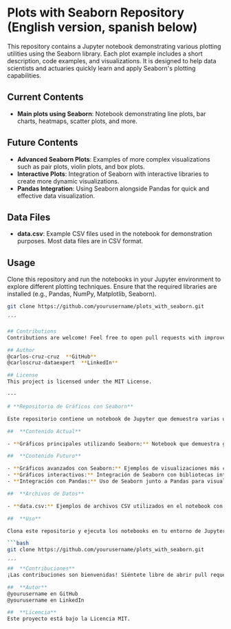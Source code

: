 # Plots with Seaborn Repository (English version, spanish below)

This repository contains a Jupyter notebook demonstrating various plotting utilities using the Seaborn library. Each plot example includes a short description, code examples, and visualizations. It is designed to help data scientists and actuaries quickly learn and apply Seaborn's plotting capabilities.

## Current Contents

- **Main plots using Seaborn**: Notebook demonstrating line plots, bar charts, heatmaps, scatter plots, and more.
  
## Future Contents

- **Advanced Seaborn Plots**: Examples of more complex visualizations such as pair plots, violin plots, and box plots.
- **Interactive Plots**: Integration of Seaborn with interactive libraries to create more dynamic visualizations.
- **Pandas Integration**: Using Seaborn alongside Pandas for quick and effective data visualization.

## Data Files

- **data.csv**: Example CSV files used in the notebook for demonstration purposes. Most data files are in CSV format.

## Usage

Clone this repository and run the notebooks in your Jupyter environment to explore different plotting techniques. Ensure that the required libraries are installed (e.g., Pandas, NumPy, Matplotlib, Seaborn).

```bash
git clone https://github.com/yourusername/plots_with_seaborn.git

´´´

## Contributions
Contributions are welcome! Feel free to open pull requests with improvements, additional notebooks, or corrections.

## Author
@carlos-cruz-cruz  **GitHub**  
@carloscruz-dataexpert  **LinkedIn**  

## License
This project is licensed under the MIT License.

---

# **Repositorio de Gráficos con Seaborn**

Este repositorio contiene un notebook de Jupyter que demuestra varias utilidades de gráficos utilizando la biblioteca Seaborn. Cada ejemplo de gráfico incluye una breve descripción, ejemplos de código y visualizaciones. Está diseñado para ayudar a científicos de datos y actuarios a aprender y aplicar rápidamente las capacidades de gráficos de Seaborn.

##  **Contenido Actual**

- **Gráficos principales utilizando Seaborn:** Notebook que demuestra gráficos de líneas, gráficos de barras, mapas de calor, gráficos de dispersión, y más.

##  **Contenido Futuro**

- **Gráficos avanzados con Seaborn:** Ejemplos de visualizaciones más complejas, como gráficos de pares, gráficos de violín y gráficos de caja.
- **Gráficos interactivos:** Integración de Seaborn con bibliotecas interactivas para crear visualizaciones más dinámicas.
- **Integración con Pandas:** Uso de Seaborn junto a Pandas para visualización de datos de forma rápida y efectiva.

##  **Archivos de Datos**

- **data.csv:** Ejemplos de archivos CSV utilizados en el notebook con fines demostrativos. La mayoría de los archivos de datos están en formato CSV.

##  **Uso**

Clona este repositorio y ejecuta los notebooks en tu entorno de Jupyter para explorar diferentes técnicas de gráficos. Asegúrate de tener instaladas las bibliotecas requeridas (Pandas, NumPy, Matplotlib, Seaborn).

```bash
git clone https://github.com/yourusername/plots_with_seaborn.git

´´´
##  **Contribuciones**
¡Las contribuciones son bienvenidas! Siéntete libre de abrir pull requests con mejoras, ejemplos adicionales o correcciones.

##  **Autor**
@yourusername en GitHub
@yourusername en LinkedIn

##  **Licencia**
Este proyecto está bajo la Licencia MIT.


